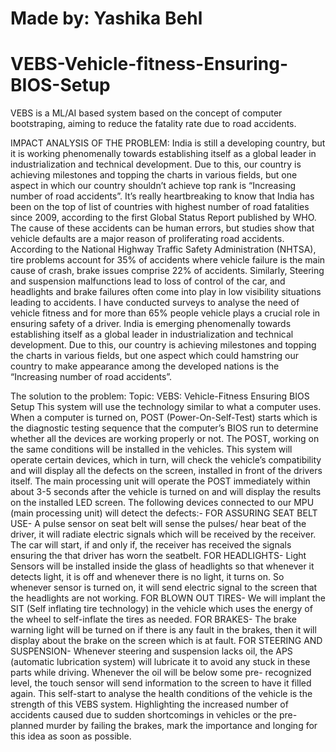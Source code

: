 # Made by: Yashika Behl
# VEBS-Vehicle-fitness-Ensuring-BIOS-Setup
VEBS is a ML/AI based system based on the concept of computer bootstraping, aiming to reduce the fatality rate due to road accidents.

IMPACT ANALYSIS OF THE PROBLEM:
India is still a developing country, but it is working phenomenally towards establishing itself as a global leader in industrialization and technical development. Due to this, our country is achieving milestones and topping the charts in various fields, but one aspect in which our country shouldn’t achieve top rank is “Increasing number of road accidents”. It’s really heartbreaking to know that India has been on the top of list of countries with highest number of road fatalities since 2009, according to the first Global Status Report published by WHO. The cause of these accidents can be human errors, but studies show that vehicle defaults are a major reason of proliferating road accidents. According to the National Highway Traffic Safety Administration (NHTSA), tire problems account for 35% of accidents where vehicle failure is the main cause of crash, brake issues comprise 22% of accidents. Similarly, Steering and suspension malfunctions lead to loss of control of the car, and headlights and brake failures often come into play in low visibility situations leading to accidents. I have conducted surveys to analyse the need of vehicle fitness and for more than 65% people vehicle plays a crucial role in ensuring safety of a driver.
India is emerging phenomenally towards establishing itself as a global leader in industrialization and technical development. Due to this, our country is achieving milestones and topping the charts in various fields, but one aspect which could hamstring our country to make appearance among the developed nations is the “Increasing number of road accidents”.

The solution to the problem:
Topic: VEBS: Vehicle-Fitness Ensuring BIOS Setup 
This system will use the technology similar to what a computer uses. When a computer is turned on, POST (Power-On-Self-Test) starts which is the diagnostic testing sequence that the computer’s BIOS run to determine whether all the devices are working properly or not. The POST, working on the same conditions will be installed in the vehicles. 
This system will operate certain devices, which in turn, will check the vehicle’s compatibility and will display all the defects on the screen, installed in front of the drivers itself. The main processing unit will operate the POST immediately within about 3-5 seconds after the vehicle is turned on and will display the results on the installed LED screen. 
The following devices connected to our MPU (main processing unit) will detect the defects:-
FOR ASSURING SEAT BELT USE- A pulse sensor on seat belt will sense the pulses/ hear beat of the driver, it will radiate electric signals which will be received by the receiver. The car will start, if and only if, the receiver has received the signals ensuring the that driver has worn the seatbelt.
FOR HEADLIGHTS- Light Sensors will be installed inside the glass of headlights so that whenever it detects light, it is off and whenever there is no light, it turns on. So whenever sensor is turned on, it will send electric signal to the screen that the headlights are not working.
FOR BLOWN OUT TIRES- We will implant the SIT (Self inflating tire technology) in the vehicle which uses the energy of the wheel to self-inflate the tires as needed. 
FOR BRAKES- The brake warning light will be turned on if there is any fault in the brakes, then it will display about the brake on the screen which is at fault.
FOR STEERING AND SUSPENSION- Whenever steering and suspension lacks oil, the APS (automatic lubrication system) will lubricate it to avoid any stuck in these parts while driving. Whenever the oil will be below some pre- recognized level, the touch sensor will send information to the screen to have it filled again.
This self-start to analyse the health conditions of the vehicle is the strength of this VEBS system. Highlighting the increased number of accidents caused due to sudden shortcomings in vehicles or the pre-planned murder by failing the brakes, mark the importance and longing for this idea as soon as possible.




